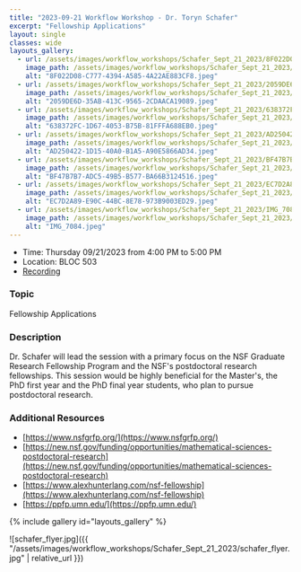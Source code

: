 ```yaml
---
title: "2023-09-21 Workflow Workshop - Dr. Toryn Schafer"
excerpt: "Fellowship Applications"
layout: single
classes: wide
layouts_gallery:
  - url: /assets/images/workflow_workshops/Schafer_Sept_21_2023/8F022D08-C777-4394-A585-4A22AE883CF8.jpeg
    image_path: /assets/images/workflow_workshops/Schafer_Sept_21_2023/8F022D08-C777-4394-A585-4A22AE883CF8.jpeg
    alt: "8F022D08-C777-4394-A585-4A22AE883CF8.jpeg"
  - url: /assets/images/workflow_workshops/Schafer_Sept_21_2023/2059DE6D-35AB-413C-9565-2CDAACA19089.jpeg
    image_path: /assets/images/workflow_workshops/Schafer_Sept_21_2023/2059DE6D-35AB-413C-9565-2CDAACA19089.jpeg
    alt: "2059DE6D-35AB-413C-9565-2CDAACA19089.jpeg"
  - url: /assets/images/workflow_workshops/Schafer_Sept_21_2023/638372FC-1D67-4053-B75B-81FFFA688EB0.jpeg
    image_path: /assets/images/workflow_workshops/Schafer_Sept_21_2023/638372FC-1D67-4053-B75B-81FFFA688EB0.jpeg
    alt: "638372FC-1D67-4053-B75B-81FFFA688EB0.jpeg"
  - url: /assets/images/workflow_workshops/Schafer_Sept_21_2023/AD250422-1D15-40A0-B1A5-A90E5866AD34.jpeg
    image_path: /assets/images/workflow_workshops/Schafer_Sept_21_2023/AD250422-1D15-40A0-B1A5-A90E5866AD34.jpeg
    alt: "AD250422-1D15-40A0-B1A5-A90E5866AD34.jpeg"
  - url: /assets/images/workflow_workshops/Schafer_Sept_21_2023/BF47B7B7-ADC5-49B5-B577-BA66B3124516.jpeg
    image_path: /assets/images/workflow_workshops/Schafer_Sept_21_2023/BF47B7B7-ADC5-49B5-B577-BA66B3124516.jpeg
    alt: "BF47B7B7-ADC5-49B5-B577-BA66B3124516.jpeg"
  - url: /assets/images/workflow_workshops/Schafer_Sept_21_2023/EC7D2A89-E90C-44BC-8E78-973B9003ED29.jpeg
    image_path: /assets/images/workflow_workshops/Schafer_Sept_21_2023/EC7D2A89-E90C-44BC-8E78-973B9003ED29.jpeg
    alt: "EC7D2A89-E90C-44BC-8E78-973B9003ED29.jpeg"
  - url: /assets/images/workflow_workshops/Schafer_Sept_21_2023/IMG_7084.jpeg
    image_path: /assets/images/workflow_workshops/Schafer_Sept_21_2023/IMG_7084.jpeg
    alt: "IMG_7084.jpeg"
---
```


- Time: Thursday 09/21/2023 from 4:00 PM to 5:00 PM
- Location: BLOC 503
- [Recording](https://youtu.be/PlxcXZM-Pas)

### Topic

Fellowship Applications

### Description

Dr. Schafer will lead the session with a primary focus on the NSF Graduate Research Fellowship Program and the NSF's postdoctoral research fellowships. This session would be highly beneficial for the Master's, the PhD first year and the PhD final year students, who plan to pursue postdoctoral research.

### Additional Resources
- [https://www.nsfgrfp.org/](https://www.nsfgrfp.org/)
- [https://new.nsf.gov/funding/opportunities/mathematical-sciences-postdoctoral-research](https://new.nsf.gov/funding/opportunities/mathematical-sciences-postdoctoral-research)
- [https://www.alexhunterlang.com/nsf-fellowship](https://www.alexhunterlang.com/nsf-fellowship)
- [https://ppfp.umn.edu/](https://ppfp.umn.edu/)


{% include gallery id="layouts_gallery" %}

![schafer_flyer.jpg]({{ "/assets/images/workflow_workshops/Schafer_Sept_21_2023/schafer_flyer.jpg" | relative_url }})
